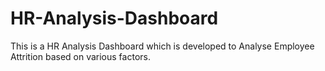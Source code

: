 # HR-Analysis-Dashboard
This is a HR Analysis Dashboard which is developed to Analyse Employee Attrition based on various factors. 

